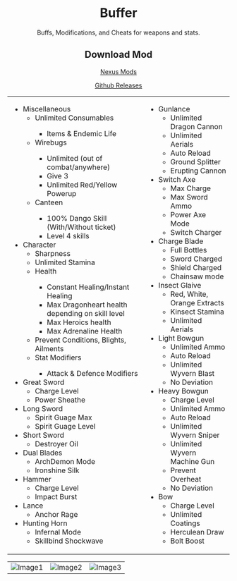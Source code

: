 <div align="center">
   <h1>Buffer</h1>
   <p>Buffs, Modifications, and Cheats for weapons and stats.</p>
   <h2>Download Mod</h2>
   <p><a href="https://www.nexusmods.com/monsterhunterrise/mods/685">Nexus Mods</a></p>
   <p><a href="https://github.com/Bimmr/Monster-Hunter-Rise-Reframework-Scripts-/releases">Github Releases</a></p>
   <table>
      <tr>
         <td>
            <ul>
               <li>
                  Miscellaneous
                  <ul>
                     <li>Unlimited Consumables</li>
                     <ul>
                        <li>Items &amp; Endemic Life</li>
                     </ul>
                     <li>Wirebugs</li>
                     <ul>
                        <li>Unlimited (out of combat/anywhere)</li>
                        <li>Give 3</li>
                        <li>Unlimited Red/Yellow Powerup</li>
                     </ul>
                     <li>Canteen</li>
                     <ul>
                        <li>100% Dango Skill (With/Without ticket)</li>
                        <li>Level 4 skills</li>
                     </ul>
                  </ul>
               </li>
               <li>
                  Character
                  <ul>
                     <li>Sharpness</li>
                     <li>Unlimited Stamina</li>
                     <li>Health</li>
                     <ul>
                        <li>Constant Healing/Instant Healing</li>
                        <li>Max Dragonheart health depending on skill level</li>
                        <li>Max Heroics health</li>
                        <li>Max Adrenaline Health</li>
                     </ul>
                     <li>Prevent Conditions, Blights, Ailments</li>
                     <li>Stat Modifiers</li>
                     <ul>
                        <li>Attack &amp; Defence Modifiers</li>
                     </ul>
                  </ul>
               </li>
               <li>
                  Great Sword
                  <ul>
                     <li>Charge Level</li>
                     <li>Power Sheathe</li>
                  </ul>
               </li>
               <li>
                  Long Sword
                  <ul>
                     <li>Spirit Guage Max</li>
                     <li>Spirit Guage Level</li>
                  </ul>
               </li>
               <li>
                  Short Sword
                  <ul>
                     <li>Destroyer Oil</li>
                  </ul>
               </li>
               <li>
                  Dual Blades
                  <ul>
                     <li>ArchDemon Mode</li>
                     <li>Ironshine Silk</li>
                  </ul>
               </li>
               <li>
                  Hammer
                  <ul>
                     <li>Charge Level</li>
                     <li>Impact Burst</li>
                  </ul>
               </li>
               <li>
                  Lance
                  <ul>
                     <li>Anchor Rage</li>
                  </ul>
               </li> 
               <li>
                  Hunting Horn
                  <ul>
                     <li>Infernal Mode</li>
                     <li>Skillbind Shockwave</li>
                  </ul>
               </li>
            </ul>
         </td>
         <td>
            <ul>
            <li>
                  Gunlance
                  <ul>
                     <li>Unlimited Dragon Cannon</li>
                     <li>Unlimited Aerials</li>
                     <li>Auto Reload</li>
                     <li>Ground Splitter</li>
                     <li>Erupting Cannon</li>
                  </ul>
               </li>
               <li>
                  Switch Axe
                  <ul>
                     <li>Max Charge</li>
                     <li>Max Sword Ammo</li>
                     <li>Power Axe Mode</li>
                     <li>Switch Charger</li>
                  </ul>
               </li>
               <li>
                  Charge Blade
                  <ul>
                     <li>Full Bottles</li>
                     <li>Sword Charged</li>
                     <li>Shield Charged</li>
                     <li>Chainsaw mode</li>
                  </ul>
               </li>
               <li>
                  Insect Glaive
                  <ul>
                     <li>Red, White, Orange Extracts</li>
                     <li>Kinsect Stamina</li>
                     <li>Unlimited Aerials</li>
                  </ul>
               </li>
               <li>
                  Light Bowgun
                  <ul>
                     <li>Unlimited Ammo</li>
                     <li>Auto Reload</li>
                     <li>Unlimited Wyvern Blast</li>
                     <li>No Deviation</li>
                  </ul>
               </li>
               <li>
                  Heavy Bowgun
                  <ul>
                     <li>Charge Level</li>
                     <li>Unlimited Ammo</li>
                     <li>Auto Reload</li>
                     <li>Unlimited Wyvern Sniper</li>
                     <li>Unlimited Wyvern Machine Gun</li>
                     <li>Prevent Overheat</li>
                     <li>No Deviation</li>
                  </ul>
               </li>
               <li>
                  Bow
                  <ul>
                     <li>Charge Level</li>
                     <li>Unlimited Coatings</li>
                     <li>Herculean Draw</li>
                     <li>Bolt Boost</li>
                  </ul>
               </li>
            </ul>
         </td>
      </tr>
   </table>
   <table>
      <tr>
         <td><img src="https://staticdelivery.nexusmods.com/mods/4095/images/thumbnails/685/685-1657836770-742095653.png" alt="Image1" ></td>
         <td> <img src="https://staticdelivery.nexusmods.com/mods/4095/images/thumbnails/685/685-1657836775-1960207099.png" alt="Image2"> </td>
         <td> <img src="https://staticdelivery.nexusmods.com/mods/4095/images/thumbnails/685/685-1657836766-2078051896.png" alt="Image3"></td>
      </tr>
   </table>
   
</div>